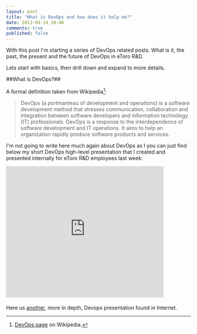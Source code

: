 ```yaml
---
layout: post
title: "What is DevOps and how does it help me?"
date: 2013-04-14 20:40
comments: true
published: false
---
```


With this post I'm starting a series of DevOps related posts. What is it, the past, the present and the future of DevOps in eToro R&D.

Lets start with basics, then drill down and expand to more details.

##What is DevOps?##

A formal definition taken from Wikipedia[^footnote]:

> DevOps (a portmanteau of development and operations) is a software development method that stresses communication, collaboration and integration between software developers and information technology (IT) professionals. DevOps is a response to the interdependence of software development and IT operations. It aims to help an organization rapidly produce software products and services.

I'm not going to write here much again about DevOps as I you can just find below my short DevOps high-level presentation that I created and presented internally for eToro R&D employees last week:

<iframe src="http://www.slideshare.net/slideshow/embed_code/18801475" width="427" height="356" frameborder="0" marginwidth="0" marginheight="0" scrolling="no" style="border:1px solid #CCC;border-width:1px 1px 0;margin-bottom:5px" allowfullscreen webkitallowfullscreen mozallowfullscreen> </iframe>

Here us [another](http://www.slideshare.net/geekle/devops-5348895), more in depth,  Devops presentation found in Internet.

[^footnote]: [DevOps page](http://en.wikipedia.org/wiki/DevOps) on Wikipedia. 